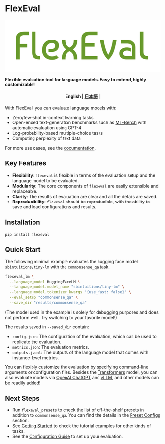 # FlexEval

![logo](docs/assets/logo.png)

**Flexible evaluation tool for language models. Easy to extend, highly customizable!**

<h4 align="center">
    <p>
        <b>English</b> |
        <a href="https://github.com/sbintuitions/flexeval/blob/main/README_ja.md">日本語</a> |
    </p>
</h4>

With FlexEval, you can evaluate language models with:

* Zero/few-shot in-context learning tasks
* Open-ended text-generation benchmarks such as [MT-Bench](https://github.com/lm-sys/FastChat/tree/main/fastchat/llm_judge) with automatic evaluation using GPT-4
* Log-probability-based multiple-choice tasks 
* Computing perplexity of text data

For more use cases, see the [documentation](https://sbintuitions.github.io/flexeval/).


## Key Features

* **Flexibility**: `flexeval` is flexible in terms of the evaluation setup and the language model to be evaluated.
* **Modularity**: The core components of `flexeval` are easily extensible and replaceable.
* **Clarity**: The results of evaluation are clear and all the details are saved.
* **Reproducibility**: `flexeval` should be reproducible, with the ability to save and load configurations and results.

## Installation

```bash
pip install flexeval
```

## Quick Start

The following minimal example evaluates the hugging face model `sbintuitions/tiny-lm` with the `commonsense_qa` task.

```bash
flexeval_lm \
  --language_model HuggingFaceLM \
  --language_model.model_name "sbintuitions/tiny-lm" \
  --language_model.tokenizer_kwargs '{use_fast: false}' \
  --eval_setup "commonsense_qa" \
  --save_dir "results/commonsense_qa"
```
(The model used in the example is solely for debugging purposes and does not perform well. Try switching to your favorite model!)

The results saved in `--saved_dir` contain:

* `config.json`: The configuration of the evaluation, which can be used to replicate the evaluation.
* `metrics.json`: The evaluation metrics.
* `outputs.jsonl`: The outputs of the language model that comes with instance-level metrics.

You can flexibly customize the evaluation by specifying command-line arguments or configuration files.
Besides the [Transformers](https://github.com/huggingface/transformers) model, you can also evaluate models via [OpenAI ChatGPT](https://openai.com/index/openai-api/) and [vLLM](https://github.com/vllm-project/vllm), and other models can be readily added!

## Next Steps
* Run `flexeval_presets` to check the list of off-the-shelf presets in addition to `commonsense_qa`. You can find the details in the [Preset Configs](https://sbintuitions.github.io/flexeval/preset_configs/) section.
* See [Getting Started](https://sbintuitions.github.io/flexeval/getting_started/) to check the tutorial examples for other kinds of tasks.
* See the [Configuration Guide](https://sbintuitions.github.io/flexeval/configuration_guide/) to set up your evaluation.
